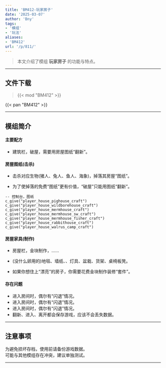 ```yaml
---
title: 'BM412-玩家房子'
date: '2025-03-07'
author: 'Bny'
tags:
- '模组'
- '玩法'
aliases:
- 'BM412'
url: '/p/811/'
---
```


> 本文介绍了模组 **玩家房子** 的功能与特点。

---

## 文件下载  

> {{< mod "BM412" >}}  

{{< pan "BM412" >}}  

---

## 模组简介

#### 主要配方

* 建筑栏，破屋，需要用房屋图纸“翻新”。

#### 房屋图纸(击杀)

* 击杀对应生物(猪人、兔人、鱼人、海象)，掉落其房屋“图纸”。

* 为了使掉落的免费“图纸”更有价值，“破屋”只能用图纸“翻新”。

```
-- 控制台，图纸
c_give("player_house_pighouse_craft")
c_give("player_house_wildborehouse_craft")
c_give("player_house_mermhouse_craft")
c_give("player_house_mermhouse_sw_craft")
c_give("player_house_mermhouse_fisher_craft")
c_give("player_house_rabbithouse_craft")
c_give("player_house_walrus_camp_craft")
```

#### 房屋家具(制作)

* 房屋栏，金块制作，......

* (没什么卵用的)地毯、墙纸、、灯具、盆栽、货架、桌椅板凳。

* 如果你想住上“漂亮”的房子，你需要花费金块制作装修“套件”。

#### 存在问题

* 进入房间时，偶尔有“闪退”情况。
* 进入房间时，偶尔有“闪退”情况。
* 进入房间时，偶尔有“闪退”情况。
* 翻新、进入、离开都会保存游戏，应该不会丢失数据。

<!-- > -->  
<!-- 内容有待更新... -->  

---

## 注意事项

>  
为避免损坏存档，使用前请备份游戏数据。  
可能与其他模组存在冲突，建议单独测试。  

---


